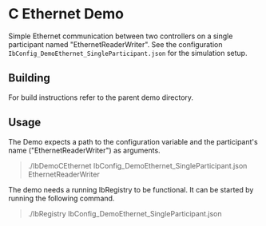 # C Ethernet Demo

Simple Ethernet communication between two controllers on a single participant named
"EthernetReaderWriter". See the configuration `IbConfig_DemoEthernet_SingleParticipant.json` for the simulation
setup.

## Building
For build instructions refer to the parent demo directory.


## Usage
The Demo expects a path to the configuration variable and the participant's name ("EthernetReaderWriter")
as arguments.
> ./IbDemoCEthernet IbConfig_DemoEthernet_SingleParticipant.json  EthernetReaderWriter

The demo needs a running IbRegistry to be functional. It can be started by running the following command.
> ./IbRegistry IbConfig_DemoEthernet_SingleParticipant.json